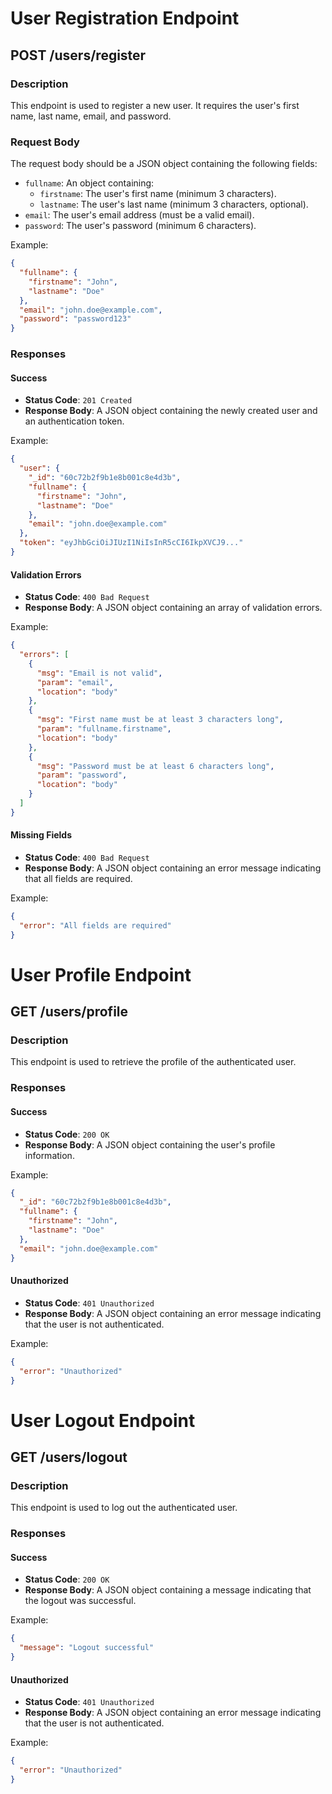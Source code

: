 # User Registration Endpoint

## POST /users/register

### Description
This endpoint is used to register a new user. It requires the user's first name, last name, email, and password.

### Request Body
The request body should be a JSON object containing the following fields:
- `fullname`: An object containing:
  - `firstname`: The user's first name (minimum 3 characters).
  - `lastname`: The user's last name (minimum 3 characters, optional).
- `email`: The user's email address (must be a valid email).
- `password`: The user's password (minimum 6 characters).

Example:
```json
{
  "fullname": {
    "firstname": "John",
    "lastname": "Doe"
  },
  "email": "john.doe@example.com",
  "password": "password123"
}
```

### Responses

#### Success
- **Status Code**: `201 Created`
- **Response Body**: A JSON object containing the newly created user and an authentication token.

Example:
```json
{
  "user": {
    "_id": "60c72b2f9b1e8b001c8e4d3b",
    "fullname": {
      "firstname": "John",
      "lastname": "Doe"
    },
    "email": "john.doe@example.com"
  },
  "token": "eyJhbGciOiJIUzI1NiIsInR5cCI6IkpXVCJ9..."
}
```

#### Validation Errors
- **Status Code**: `400 Bad Request`
- **Response Body**: A JSON object containing an array of validation errors.

Example:
```json
{
  "errors": [
    {
      "msg": "Email is not valid",
      "param": "email",
      "location": "body"
    },
    {
      "msg": "First name must be at least 3 characters long",
      "param": "fullname.firstname",
      "location": "body"
    },
    {
      "msg": "Password must be at least 6 characters long",
      "param": "password",
      "location": "body"
    }
  ]
}
```

#### Missing Fields
- **Status Code**: `400 Bad Request`
- **Response Body**: A JSON object containing an error message indicating that all fields are required.

Example:
```json
{
  "error": "All fields are required"
}
```

# User Profile Endpoint

## GET /users/profile

### Description
This endpoint is used to retrieve the profile of the authenticated user.

### Responses

#### Success
- **Status Code**: `200 OK`
- **Response Body**: A JSON object containing the user's profile information.

Example:
```json
{
  "_id": "60c72b2f9b1e8b001c8e4d3b",
  "fullname": {
    "firstname": "John",
    "lastname": "Doe"
  },
  "email": "john.doe@example.com"
}
```

#### Unauthorized
- **Status Code**: `401 Unauthorized`
- **Response Body**: A JSON object containing an error message indicating that the user is not authenticated.

Example:
```json
{
  "error": "Unauthorized"
}
```

# User Logout Endpoint

## GET /users/logout

### Description
This endpoint is used to log out the authenticated user.

### Responses

#### Success
- **Status Code**: `200 OK`
- **Response Body**: A JSON object containing a message indicating that the logout was successful.

Example:
```json
{
  "message": "Logout successful"
}
```

#### Unauthorized
- **Status Code**: `401 Unauthorized`
- **Response Body**: A JSON object containing an error message indicating that the user is not authenticated.

Example:
```json
{
  "error": "Unauthorized"
}
```

